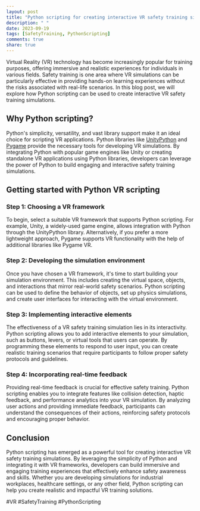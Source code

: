 ```yaml
---
layout: post
title: "Python scripting for creating interactive VR safety training simulations"
description: " "
date: 2023-09-19
tags: [SafetyTraining, PythonScripting]
comments: true
share: true
---
```


Virtual Reality (VR) technology has become increasingly popular for training purposes, offering immersive and realistic experiences for individuals in various fields. Safety training is one area where VR simulations can be particularly effective in providing hands-on learning experiences without the risks associated with real-life scenarios. In this blog post, we will explore how Python scripting can be used to create interactive VR safety training simulations.

## Why Python scripting?

Python's simplicity, versatility, and vast library support make it an ideal choice for scripting VR applications. Python libraries like [UnityPython](https://github.com/exodrifter/unity-python) and [Pygame](https://www.pygame.org/news) provide the necessary tools for developing VR simulations. By integrating Python with popular game engines like Unity or creating standalone VR applications using Python libraries, developers can leverage the power of Python to build engaging and interactive safety training simulations.

## Getting started with Python VR scripting

### Step 1: Choosing a VR framework

To begin, select a suitable VR framework that supports Python scripting. For example, Unity, a widely-used game engine, allows integration with Python through the UnityPython library. Alternatively, if you prefer a more lightweight approach, Pygame supports VR functionality with the help of additional libraries like Pygame VR.

### Step 2: Developing the simulation environment

Once you have chosen a VR framework, it's time to start building your simulation environment. This includes creating the virtual space, objects, and interactions that mirror real-world safety scenarios. Python scripting can be used to define the behavior of objects, set up physics simulations, and create user interfaces for interacting with the virtual environment.

### Step 3: Implementing interactive elements

The effectiveness of a VR safety training simulation lies in its interactivity. Python scripting allows you to add interactive elements to your simulation, such as buttons, levers, or virtual tools that users can operate. By programming these elements to respond to user input, you can create realistic training scenarios that require participants to follow proper safety protocols and guidelines.

### Step 4: Incorporating real-time feedback

Providing real-time feedback is crucial for effective safety training. Python scripting enables you to integrate features like collision detection, haptic feedback, and performance analytics into your VR simulation. By analyzing user actions and providing immediate feedback, participants can understand the consequences of their actions, reinforcing safety protocols and encouraging proper behavior.

## Conclusion

Python scripting has emerged as a powerful tool for creating interactive VR safety training simulations. By leveraging the simplicity of Python and integrating it with VR frameworks, developers can build immersive and engaging training experiences that effectively enhance safety awareness and skills. Whether you are developing simulations for industrial workplaces, healthcare settings, or any other field, Python scripting can help you create realistic and impactful VR training solutions.

#VR #SafetyTraining #PythonScripting